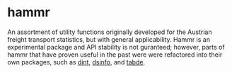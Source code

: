 hammr
=====

An assortment of utility functions originally developed for the Austrian freight 
transport statistics, but with general applicability. Hammr is an experimental
package and API stability is not guranteed; however, parts of hammr that have 
proven useful in the past were  were refactored into their own packages, such as 
  [dint](https://github.com/s-fleck/dint),
  [dsinfo](https://github.com/s-fleck/dint),
  and [tabde](https://github.com/s-fleck/dint).
  

